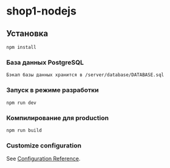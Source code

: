 # shop1-nodejs

## Установка
```
npm install
```

### База данных PostgreSQL
```
Бэкап базы данных хранится в /server/database/DATABASE.sql
```

### Запуск в режиме разработки
```
npm run dev
```

### Компилирование для production
```
npm run build
```

### Customize configuration
See [Configuration Reference](https://cli.vuejs.org/config/).
